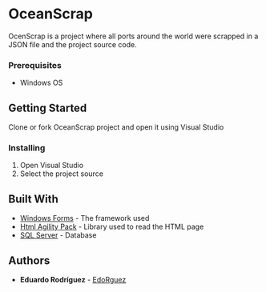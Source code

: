 # OceanScrap

OcenScrap is a project where all ports around the world were scrapped in a JSON file and the project source code.

### Prerequisites

* Windows OS

## Getting Started

Clone or fork OceanScrap project and open it using Visual Studio

### Installing

1. Open Visual Studio
2. Select the project source

## Built With

* [Windows Forms](https://docs.microsoft.com/en-us/dotnet/framework/winforms/) - The framework used
* [Html Agility Pack](https://html-agility-pack.net/) - Library used to read the HTML page
* [SQL Server](https://www.microsoft.com/es-es/sql-server/sql-server-2019) - Database

## Authors

* **Eduardo Rodríguez** - [EdoRguez](https://github.com/EdoRguez)
